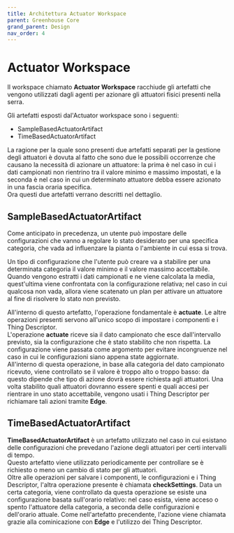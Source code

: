 ```yaml
---
title: Architettura Actuator Workspace
parent: Greenhouse Core
grand_parent: Design
nav_order: 4
---
```


# Actuator Workspace
Il workspace chiamato __Actuator Workspace__ racchiude gli artefatti che vengono utilizzati dagli agenti per azionare gli attuatori fisici presenti nella serra.  

Gli artefatti esposti dal'Actuator workspace sono i seguenti:
- SampleBasedActuatorArtifact
- TimeBasedActuatorArtifact

La ragione per la quale sono presenti due artefatti separati per la gestione degli attuatori è dovuta al fatto che sono due le possibili occorrenze che causano la necessità di azionare un attuatore: la prima è nel caso in cui i dati campionati non rientrino tra il valore minimo e massimo impostati, e la seconda è nel caso in cui un determinato attuatore debba essere azionato in una fascia oraria specifica.  
Ora questi due artefatti verrano descritti nel dettaglio.

## SampleBasedActuatorArtifact
Come anticipato in precedenza, un utente può impostare delle configurazioni che vanno a regolare lo stato desiderato per una specifica categoria, che vada ad influenzare la pianta o l'ambiente in cui essa si trova.  

Un tipo di configurazione che l'utente può creare va a stabilire per una determinata categoria il valore minimo e il valore massimo accettabile.  
Quando vengono estratti i dati campionati e ne viene calcolata la media, quest'ultima viene confrontata con la configurazione relativa; nel caso in cui qualcosa non vada, allora viene scatenato un plan per attivare un attuatore al fine di risolvere lo stato non previsto.  

All'interno di questo artefatto, l'operazione fondamentale è __actuate__. Le altre operazioni presenti servono all'unico scopo di impostare i componenti e i Thing Descriptor.  
L'operazione __actuate__ riceve sia il dato campionato che esce dall'intervallo previsto, sia la configurazione che è stato stabilito che non rispetta. La configurazione viene passata come argomento per evitare incongruenze nel caso in cui le configurazioni siano appena state aggiornate.  
All'interno di questa operazione, in base alla categoria del dato campionato ricevuto, viene controllato se il valore è troppo alto o troppo basso: da questo dipende che tipo di azione dovrà essere richiesta agli attuatori. Una volta stabilito quali attuatori dovranno essere spenti e quali accesi per rientrare in uno stato accettabile, vengono usati i Thing Descriptor per richiamare tali azioni tramite __Edge__.

## TimeBasedActuatorArtifact
__TimeBasedActuatorArtifact__ è un artefatto utilizzato nel caso in cui esistano delle configurazioni che prevedano l'azione degli attuatori per certi intervalli di tempo.  
Questo artefatto viene utilizzato periodicamente per controllare se è richiesto o meno un cambio di stato per gli attuatori.  
Oltre alle operazioni per salvare i componenti, le configurazioni e i Thing Descriptor, l'altra operazione presente è chiamata __checkSettings__. Data un certa categoria, viene controllato da questa operazione se esiste una configurazione basata sull'orario relativo: nel caso esista, viene acceso o spento l'attuatore della categoria, a seconda delle configurazioni e dell'orario attuale. Come nell'artefatto precendente, l'azione viene chiamata grazie alla cominicazione con __Edge__ e l'utilizzo dei Thing Descriptor.  